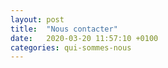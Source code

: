 ```yaml
---
layout: post
title:  "Nous contacter"
date:   2020-03-20 11:57:10 +0100
categories: qui-sommes-nous
---
```


<!--more-->


